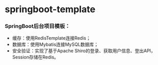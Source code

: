 # springboot-template

### SpringBoot后台项目模板：

* 缓存：使用RedisTemplate连接Redis；
* 数据库：使用Mybatis连接MySQL数据库；
* 安全验证：实现了基于Apache Shiro的登录、获取用户信息、登出API，Session存储在Redis。

